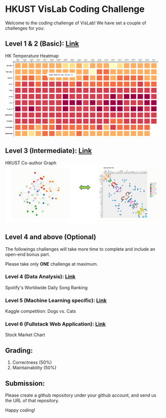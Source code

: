 # HKUST VisLab Coding Challenge

Welcome to the coding challenge of VisLab! We have set a couple of challenges for you:

## Level 1 & 2 (Basic): [Link](./level1.md)
HK Temperature Heatmap
![level1](./level1.png)

## Level 3 (Intermediate): [Link](./level3.md)
HKUST Co-author Graph
![level3](./level3.png)

## Level 4 and above (Optional)

The followings challenges will take more time to complete and include an open-end bonus part.

Please take only **ONE** challenge at maximum.

### Level 4 (Data Analysis): [Link](./level4.md)
Spotify's Worldwide Daily Song Ranking

### Level 5 (Machine Learning specific): [Link](./level5.md)
Kaggle competition: Dogs vs. Cats

### Level 6 (Fullstack Web Application): [Link](./level6.md)
Stock Market Chart

## Grading:
1. Correctness (50%)
2. Maintainability (50%)

## Submission:

Please create a github repository under your github account, and send us the URL of that repository.

Happy coding!